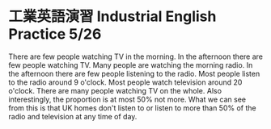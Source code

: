 工業英語演習 Industrial English Practice 5/26
===

There are few people watching TV in the morning.
In the afternoon there are few people watching TV.
Many people are watching the morning radio.
In the afternoon there are few people listening to the radio.
Most people listen to the radio around 9 o'clock.
Most people watch television around 20 o'clock.
There are many people watching TV on the whole.
Also interestingly, the proportion is at most 50% not more. What we can see from this is that UK homes don't listen to or listen to more than 50% of the radio and television at any time of day.